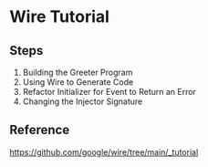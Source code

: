 Wire Tutorial
===
## Steps
1. Building the Greeter Program
2. Using Wire to Generate Code
3. Refactor Initializer for Event to Return an Error
4. Changing the Injector Signature
## Reference
https://github.com/google/wire/tree/main/_tutorial